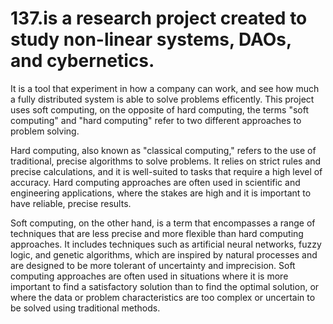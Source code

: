 # 137.is a research project created to study non-linear systems, DAOs, and cybernetics. 



It is a tool that experiment in how a company can work, and see how much a fully distributed system is able to solve problems efficently. This project uses soft computing, on the opposite of hard computing, the terms "soft computing" and "hard computing" refer to two different approaches to problem solving.

Hard computing, also known as "classical computing," refers to the use of traditional, precise algorithms to solve problems. It relies on strict rules and precise calculations, and it is well-suited to tasks that require a high level of accuracy. Hard computing approaches are often used in scientific and engineering applications, where the stakes are high and it is important to have reliable, precise results.

Soft computing, on the other hand, is a term that encompasses a range of techniques that are less precise and more flexible than hard computing approaches. It includes techniques such as artificial neural networks, fuzzy logic, and genetic algorithms, which are inspired by natural processes and are designed to be more tolerant of uncertainty and imprecision. Soft computing approaches are often used in situations where it is more important to find a satisfactory solution than to find the optimal solution, or where the data or problem characteristics are too complex or uncertain to be solved using traditional methods.
